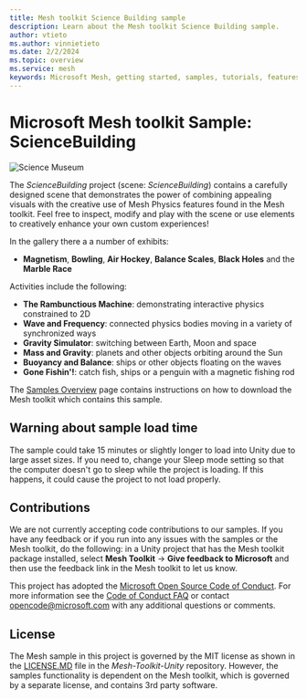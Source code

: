 ```yaml
---
title: Mesh toolkit Science Building sample
description: Learn about the Mesh toolkit Science Building sample.
author: vtieto
ms.author: vinnietieto
ms.date: 2/2/2024
ms.topic: overview
ms.service: mesh
keywords: Microsoft Mesh, getting started, samples, tutorials, features, physics, science, sciencebuilding
---
```


# Microsoft Mesh toolkit Sample: ScienceBuilding

![Science Museum](../../../media/samples/002-science-building.png)

The *ScienceBuilding* project (scene: *ScienceBuilding*) contains a carefully designed scene that demonstrates the power of combining appealing visuals with the creative use of Mesh Physics features found in the Mesh toolkit. Feel free to inspect, modify and play with the scene or use elements to creatively enhance your own custom experiences!

In the gallery there a a number of exhibits:

* **Magnetism**, **Bowling**, **Air Hockey**, **Balance Scales**, **Black Holes** and the **Marble Race**

Activities include the following:

* **The Rambunctious Machine**: demonstrating interactive physics constrained to 2D
* **Wave and Frequency**: connected physics bodies moving in a variety of synchronized ways
* **Gravity Simulator**: switching between Earth, Moon and space
* **Mass and Gravity**: planets and other objects orbiting around the Sun
* **Buoyancy and Balance**: ships or other objects floating on the waves
* **Gone Fishin'!**: catch fish, ships or a penguin with a magnetic fishing rod

The [Samples Overview](samples-overview.md) page contains instructions on how to download the Mesh toolkit which contains this sample.

## Warning about sample load time

The sample could take 15 minutes or slightly longer to load into Unity due to large asset sizes. If you need to, change your Sleep mode setting so that the computer doesn't go to sleep while the project is loading. If this happens, it could cause the project to not load properly.

## Contributions

We are not currently accepting code contributions to our samples.  If you have any feedback or if you run into any issues with the samples or the Mesh toolkit, do the following: in a Unity project that has the Mesh toolkit package installed, select **Mesh Toolkit** -> **Give feedback to Microsoft** and then use the feedback link in the Mesh toolkit to let us know.

This project has adopted the [Microsoft Open Source Code of Conduct](https://opensource.microsoft.com/codeofconduct/).
For more information see the [Code of Conduct FAQ](https://opensource.microsoft.com/codeofconduct/faq/) or
contact [opencode@microsoft.com](mailto:opencode@microsoft.com) with any additional questions or comments.

## License

The Mesh sample in this project is governed by the MIT license as shown in the [LICENSE.MD](https://github.com/microsoft/Mesh-Toolkit-Unity/blob/main/LICENSE) file in the *Mesh-Toolkit-Unity* repository. However, the samples functionality is dependent on the Mesh toolkit, which is governed by a separate license, and contains 3rd party software. 


